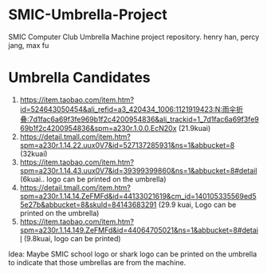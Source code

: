 # SMIC-Umbrella-Project
SMIC Computer Club Umbrella Machine project repository.
henry han, percy jang, max fu

# Umbrella Candidates
1. https://item.taobao.com/item.htm?id=524643050454&ali_refid=a3_420434_1006:1121919423:N:雨伞折叠:7d1fac6a69f3fe969b1f2c4200954836&ali_trackid=1_7d1fac6a69f3fe969b1f2c4200954836&spm=a230r.1.0.0.EcN20x  (21.9kuai)
2. https://detail.tmall.com/item.htm?spm=a230r.1.14.22.uux0V7&id=527137285931&ns=1&abbucket=8  (32kuai)
3. https://item.taobao.com/item.htm?spm=a230r.1.14.43.uux0V7&id=39399399860&ns=1&abbucket=8#detail (6kuai.. logo can be printed on the umbrella)
4. https://detail.tmall.com/item.htm?spm=a230r.1.14.14.ZeFMFd&id=44133021619&cm_id=140105335569ed55e27b&abbucket=8&skuId=84143683291 (29.9 kuai, Logo can be printed on the umbrella)
5. https://item.taobao.com/item.htm?spm=a230r.1.14.149.ZeFMFd&id=44064705021&ns=1&abbucket=8#detail (9.8kuai, logo can be printed)

Idea: Maybe SMIC school logo or shark logo can be printed on the umbrella to indicate that those umbrellas are from the machine.
